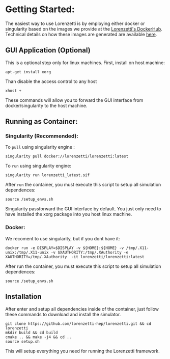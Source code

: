 

# Getting Started:

The easiest way to use Lorenzetti is by employing either docker or singularity based on the images we provide at the [Lorenzetti's DockerHub](https://hub.docker.com/r/lorenzetti/lorenzetti). Technical details on how these images are generated are available [here](https://github.com/jodafons/lorenzetti/tree/master/docker).


## GUI Application (Optional)

This is a optional step only for linux machines. First, install on host machine:

```
apt-get install xorg
```

Than disable the access control to any host 

```
xhost + 
```

These commands will allow you to forward the GUI interface from docker/singularity to the host machine.

## Running as Container:


### Singularity (Recommended):


To `pull` using singularity engine :

```
singularity pull docker://lorenzetti/lorenzetti:latest
```

To `run` using singularity engine:

```
singularity run lorenzetti_latest.sif
```

After `run` the container, you must execute this script to
setup all simulation dependences:

```
source /setup_envs.sh
```

Singularity passforward the GUI interface by default. You just only need to have installed the xorg package 
into you host linux machine.


### Docker:

We recoment to use singularity, but if you dont have it:

```
docker run -e DISPLAY=$DISPLAY -v ${HOME}:${HOME} -v /tmp/.X11-unix:/tmp/.X11-unix -v $XAUTHORITY:/tmp/.XAuthority -e XAUTHORITY=/tmp/.XAuthority  -it lorenzetti/lorenzetti:latest
```

After run the container, you must execute this script to
setup all simulation dependences:

```
source /setup_envs.sh
```

## Installation

After enter and setup all dependencies inside of the container, just follow these commands to download and install the simulator.

```
git clone https://github.com/lorenzetti-hep/lorenzetti.git && cd lorenzetti
mkdir build && cd build
cmake .. && make -j4 && cd ..
source setup.sh
```

This will setup everything you need for running the Lorenzetti framework.

